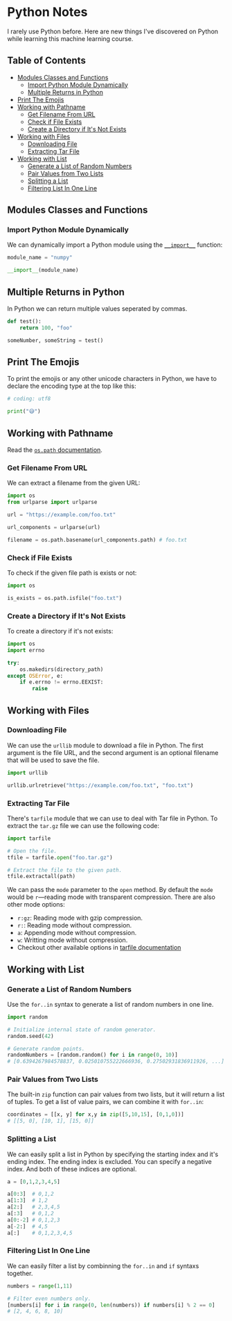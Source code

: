 # Python Notes

I rarely use Python before. Here are new things I've discovered on Python while learning this machine learning course.

## Table of Contents

* [Modules Classes and Functions](#modules-classes-and-functions)
    * [Import Python Module Dynamically](#import-python-module-dynamically)
    * [Multiple Returns in Python](#multiple-returns-in-python)
* [Print The Emojis](#print-the-emojis)
* [Working with Pathname](#working-with-pathname)
    * [Get Filename From URL](#get-filename-from-url)
    * [Check if File Exists](#check-if-file-exists)
    * [Create a Directory if It's Not Exists](#create-a-directory-if-its-not-exists)
* [Working with Files](#working-with-files)
    * [Downloading File](#downloading-file)
    * [Extracting Tar File](#extracting-tar-file)
* [Working with List](#working-with-list)
    * [Generate a List of Random Numbers](#generate-a-list-of-random-numbers)
    * [Pair Values from Two Lists](#pair-values-from-two-lists)
    * [Splitting a List](#splitting-a-list)
    * [Filtering List In One Line](#filtering-list-in-one-line)

## Modules Classes and Functions

### Import Python Module Dynamically

We can dynamically import a Python module using the [`__import__`](https://docs.python.org/2/library/functions.html#__import__) function:

```py
module_name = "numpy"

__import__(module_name)
```

## Multiple Returns in Python

In Python we can return multiple values seperated by commas.

```py
def test():
    return 100, "foo"

someNumber, someString = test()
```

## Print The Emojis

To print the emojis or any other unicode characters in Python, we have to declare the encoding type at the top like this:

```py
# coding: utf8

print("😅")
```

## Working with Pathname

Read the [`os.path` documentation](https://docs.python.org/2/library/os.path.html).

### Get Filename From URL

We can extract a filename from the given URL:

```py
import os
from urlparse import urlparse

url = "https://example.com/foo.txt"

url_components = urlparse(url)

filename = os.path.basename(url_components.path) # foo.txt
```

### Check if File Exists

To check if the given file path is exists or not:

```py
import os

is_exists = os.path.isfile("foo.txt")
```

### Create a Directory if It's Not Exists

To create a directory if it's not exists:

```py
import os
import errno

try:
    os.makedirs(directory_path)
except OSError, e:
    if e.errno != errno.EEXIST:
        raise
```

## Working with Files

### Downloading File

We can use the `urllib` module to download a file in Python. The first argument is the file URL, and the second argument is an optional filename that will be used to save the file.

```py
import urllib

urllib.urlretrieve("https://example.com/foo.txt", "foo.txt")
```

### Extracting Tar File

There's `tarfile` module that we can use to deal with Tar file in Python. To extract the `tar.gz` file we can use the following code:

```py
import tarfile

# Open the file.
tfile = tarfile.open("foo.tar.gz")

# Extract the file to the given path.
tfile.extractall(path)
```

We can pass the `mode` parameter to the `open` method. By default the `mode` would be `r`—reading mode with transparent compression. There are also other mode options:

* `r:gz`: Reading mode with gzip compression.
* `r:`: Reading mode without compression.
* `a`: Appending mode without compression.
* `w`: Writting mode without compression.
* Checkout other available options in [tarfile documentation](https://docs.python.org/2/library/tarfile.html)

## Working with List

### Generate a List of Random Numbers

Use the `for..in` syntax to generate a list of random numbers in one line.

```py
import random

# Initialize internal state of random generator.
random.seed(42)

# Generate random points.
randomNumbers = [random.random() for i in range(0, 10)]
# [0.6394267984578837, 0.025010755222666936, 0.27502931836911926, ...]
```

### Pair Values from Two Lists

The built-in `zip` function can pair values from two lists, but it will return a list of tuples. To get a list of value pairs, we can combine it with `for..in`:

```py
coordinates = [[x, y] for x,y in zip([5,10,15], [0,1,0])]
# [[5, 0], [10, 1], [15, 0]]
```

### Splitting a List

We can easily split a list in Python by specifying the starting index and it's ending index. The ending index is excluded. You can specify a negative index. And both of these indices are optional.

```py
a = [0,1,2,3,4,5]

a[0:3]  # 0,1,2
a[1:3]  # 1,2
a[2:]   # 2,3,4,5
a[:3]   # 0,1,2
a[0:-2] # 0,1,2,3
a[-2:]  # 4,5
a[:]    # 0,1,2,3,4,5
```

### Filtering List In One Line

We can easily filter a list by combinning the `for..in` and `if` syntaxs together.

```py
numbers = range(1,11)

# Filter even numbers only.
[numbers[i] for i in range(0, len(numbers)) if numbers[i] % 2 == 0]
# [2, 4, 6, 8, 10]
```

